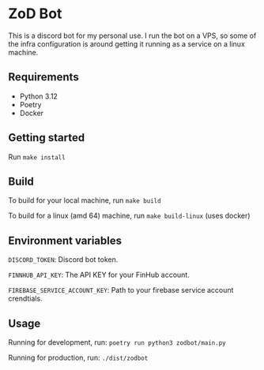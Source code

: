 # ZoD Bot

This is a discord bot for my personal use. I run the bot on a VPS, so some of the infra
configuration is around getting it running as a service on a linux machine.

## Requirements
- Python 3.12
- Poetry
- Docker

## Getting started

Run `make install`

## Build

To build for your local machine, run `make build`

To build for a linux (amd 64) machine, run `make build-linux` (uses docker)

## Environment variables

`DISCORD_TOKEN`: Discord bot token.

`FINNHUB_API_KEY`: The API KEY for your FinHub account.

`FIREBASE_SERVICE_ACCOUNT_KEY`: Path to your firebase service account crendtials.

## Usage

Running for development, run: `poetry run python3 zodbot/main.py`

Running for production, run: `./dist/zodbot`